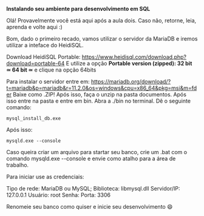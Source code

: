 **Instalando seu ambiente para desenvolvimento em SQL**

Olá! Provavelmente você está aqui após a aula dois. Caso não, retorne, leia, aprenda e volte aqui :)

Bom, dado o primeiro recado, vamos utilizar o servidor da MariaDB e iremos utilizar a inteface do HeidiSQL.

Download HeidiSQL Portable: https://www.heidisql.com/download.php?download=portable-64
E utilize a opção **Portable version (zipped): 32 bit ≃ 64 bit ≃** e clique na opção 64bits

Para instalar o servidor entre em: https://mariadb.org/download/?t=mariadb&p=mariadb&r=11.2.0&os=windows&cpu=x86_64&pkg=msi&m=fder
Baixe como .ZIP!
Após isso, faça o unzip na pasta documentos. Após isso entre na pasta e entre em bin. Abra a ./bin no terminal.
Dê o seguinte comando:
```
mysql_install_db.exe
```
Após isso:
```
mysqld.exe --console
```
Caso queira criar um arquivo para startar seu banco, crie um .bat com o comando mysqld.exe --console e envie como atalho para a área de trabalho.

Para iniciar use as credenciais:

Tipo de rede: MariaDB ou MySQL;
Biblioteca: libmysql.dll
Servidor/IP: 127.0.0.1
Usuário: root
Senha: 
Porta: 3306

Renomeie seu banco como quiser e inicie seu desenvolvimento 😄
